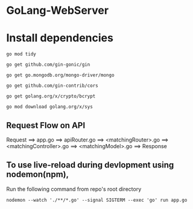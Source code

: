 # GoLang-WebServer

# Install dependencies

`go mod tidy`

`go get github.com/gin-gonic/gin`

`go get go.mongodb.org/mongo-driver/mongo`

`go get github.com/gin-contrib/cors`

`go get golang.org/x/crypto/bcrypt`

`go mod download golang.org/x/sys`


## Request Flow on API

Request ==> app.go ==> apiRouter.go ==> \<matchingRouter>.go ==> \<matchingController>.go ==> \<matchingModel>.go ==> Response

## To use live-reload during devlopment using nodemon(npm),

Run the following command from repo's root directory

`nodemon --watch './**/*.go' --signal SIGTERM --exec 'go' run app.go`